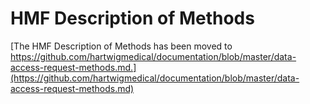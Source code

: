 # HMF Description of Methods

[The HMF Description of Methods has been moved to https://github.com/hartwigmedical/documentation/blob/master/data-access-request-methods.md.](https://github.com/hartwigmedical/documentation/blob/master/data-access-request-methods.md) 